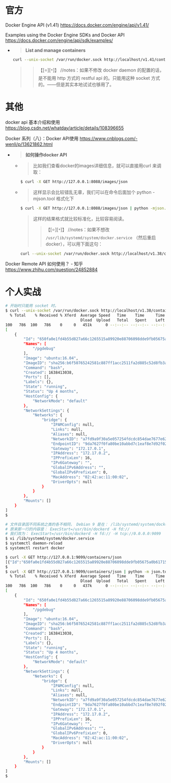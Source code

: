 
# 官方

Docker Engine API (v1.41) https://docs.docker.com/engine/api/v1.41/

Examples using the Docker Engine SDKs and Docker API https://docs.docker.com/engine/api/sdk/examples/
- > **List and manage containers**
  ```sh
  curl --unix-socket /var/run/docker.sock http://localhost/v1.41/containers/json
  ```
  >> 【[:star:][`*`]】 //notes：如果不修改 docker daemon 的配置的话，是不能用 http 方式的 restful api 的。只能用这种 socket 方式的。——但是其实本地试试也够用了。

# 其他

docker api 基本介绍和使用 https://blog.csdn.net/whatday/article/details/108396655

Docker 系列（八）：Docker API使用 https://www.cnblogs.com/-wenli/p/13621862.html
- > **如何操作docker API**
  * > 比如我们查看docker的images详细信息，就可以直接用curl 来调取：
    ```sh
    $ curl -X GET http://127.0.0.1:8088/images/json
    ```
  * > 这样显示会比较错乱无章，我们可以在命令后面加个 python -mjson.tool 格式化下
    ```sh
    $ curl -X GET http://127.0.0.1:8088/images/json | python -mjson.tool
    ```
    > 这样的结果格式就比较标准化，比较容易阅读。
    >> 【[:star:][`*`]】 //notes：如果不想改 `/usr/lib/systemd/system/docker.service` （然后重启docker），可以用下面这句：
    ```sh
    curl --unix-socket /var/run/docker.sock http://localhost/v1.38/containers/json | python -mjson.tool
    ```

Docker Remote API 如何使用？ - 知乎 https://www.zhihu.com/question/24852884

# 个人实战

```sh
# 开始时只能用 socket 时。
$ curl --unix-socket /var/run/docker.sock http://localhost/v1.38/containers/json | python -mjson.tool
  % Total    % Received % Xferd  Average Speed   Time    Time     Time  Current
                                 Dload  Upload   Total   Spent    Left  Speed
100   786  100   786    0     0   451k      0 --:--:-- --:--:-- --:--:--  767k
[
    {
        "Id": "650fa0e1fd4b55d827a66c1265515a89920e88706098dde9fb05675a0b617155",
        "Names": [
            "/pgdebug"
        ],
        "Image": "ubuntu:16.04",
        "ImageID": "sha256:b6f50765242581c887ff1acc2511fa2d885c52d8fb3ac8c4bba131fd86567f2e",
        "Command": "bash",
        "Created": 1638413038,
        "Ports": [],
        "Labels": {},
        "State": "running",
        "Status": "Up 4 months",
        "HostConfig": {
            "NetworkMode": "default"
        },
        "NetworkSettings": {
            "Networks": {
                "bridge": {
                    "IPAMConfig": null,
                    "Links": null,
                    "Aliases": null,
                    "NetworkID": "a7fd9a9f30a5e057254fdcdc854dae7677e6200605a67b7c2b26711777e61171",
                    "EndpointID": "9da7627f0fa80be10abbd7c1eaf8e7d92f02f821d7465ec031e5b320b93d7b87",
                    "Gateway": "172.17.0.1",
                    "IPAddress": "172.17.0.2",
                    "IPPrefixLen": 16,
                    "IPv6Gateway": "",
                    "GlobalIPv6Address": "",
                    "GlobalIPv6PrefixLen": 0,
                    "MacAddress": "02:42:ac:11:00:02",
                    "DriverOpts": null
                }
            }
        },
        "Mounts": []
    }
]
$

# 文件目录因不同系统之类的各不相同， Debian 9 是在： /lib/systemd/system/docker.service
# 原来那一行的内容是： ExecStart=/usr/bin/dockerd -H fd://
# 我们改为： ExecStart=/usr/bin/dockerd -H fd:// -H tcp://0.0.0.0:9099
$ vi /lib/systemd/system/docker.service
$ systemctl daemon-reload
$ systemctl restart docker

$ curl -X GET http://127.0.0.1:9099/containers/json
[{"Id":"650fa0e1fd4b55d827a66c1265515a89920e88706098dde9fb05675a0b617155","Names":["/pgdebug"],"Image":"ubuntu:16.04","ImageID":"sha256:b6f50765242581c887ff1acc2511fa2d885c52d8fb3ac8c4bba131fd86567f2e","Command":"bash","Created":1638413038,"Ports":[],"Labels":{},"State":"running","Status":"Up 4 months","HostConfig":{"NetworkMode":"default"},"NetworkSettings":{"Networks":{"bridge":{"IPAMConfig":null,"Links":null,"Aliases":null,"NetworkID":"a7fd9a9f30a5e057254fdcdc854dae7677e6200605a67b7c2b26711777e61171","EndpointID":"9da7627f0fa80be10abbd7c1eaf8e7d92f02f821d7465ec031e5b320b93d7b87","Gateway":"172.17.0.1","IPAddress":"172.17.0.2","IPPrefixLen":16,"IPv6Gateway":"","GlobalIPv6Address":"","GlobalIPv6PrefixLen":0,"MacAddress":"02:42:ac:11:00:02","DriverOpts":null}}},"Mounts":[]}]
$
$ curl -X GET http://127.0.0.1:9099/containers/json | python -m json.tool
  % Total    % Received % Xferd  Average Speed   Time    Time     Time  Current
                                 Dload  Upload   Total   Spent    Left  Speed
100   786  100   786    0     0   437k      0 --:--:-- --:--:-- --:--:--  767k
[
    {
        "Id": "650fa0e1fd4b55d827a66c1265515a89920e88706098dde9fb05675a0b617155",
        "Names": [
            "/pgdebug"
        ],
        "Image": "ubuntu:16.04",
        "ImageID": "sha256:b6f50765242581c887ff1acc2511fa2d885c52d8fb3ac8c4bba131fd86567f2e",
        "Command": "bash",
        "Created": 1638413038,
        "Ports": [],
        "Labels": {},
        "State": "running",
        "Status": "Up 4 months",
        "HostConfig": {
            "NetworkMode": "default"
        },
        "NetworkSettings": {
            "Networks": {
                "bridge": {
                    "IPAMConfig": null,
                    "Links": null,
                    "Aliases": null,
                    "NetworkID": "a7fd9a9f30a5e057254fdcdc854dae7677e6200605a67b7c2b26711777e61171",
                    "EndpointID": "9da7627f0fa80be10abbd7c1eaf8e7d92f02f821d7465ec031e5b320b93d7b87",
                    "Gateway": "172.17.0.1",
                    "IPAddress": "172.17.0.2",
                    "IPPrefixLen": 16,
                    "IPv6Gateway": "",
                    "GlobalIPv6Address": "",
                    "GlobalIPv6PrefixLen": 0,
                    "MacAddress": "02:42:ac:11:00:02",
                    "DriverOpts": null
                }
            }
        },
        "Mounts": []
    }
]
$
```
